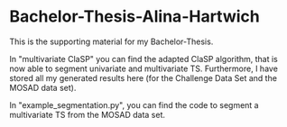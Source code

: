# Bachelor-Thesis-Alina-Hartwich

This is the supporting material for my Bachelor-Thesis.

In "multivariate ClaSP" you can find the adapted ClaSP algorithm, that is now able to segment univariate and multivariate TS. Furthermore, I have stored all my generated results here (for the Challenge Data Set and the MOSAD data set).

In "example_segmentation.py", you can find the code to segment a multivariate TS from the MOSAD data set.

